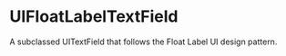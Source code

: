 UIFloatLabelTextField
=====================

A subclassed UITextField that follows the Float Label UI design pattern. 
